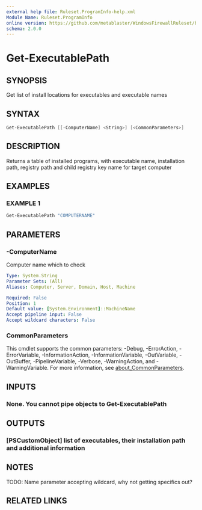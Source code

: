 ```yaml
---
external help file: Ruleset.ProgramInfo-help.xml
Module Name: Ruleset.ProgramInfo
online version: https://github.com/metablaster/WindowsFirewallRuleset/blob/master/Modules/Ruleset.ProgramInfo/Help/en-US/Get-ExecutablePath.md
schema: 2.0.0
---
```


# Get-ExecutablePath

## SYNOPSIS

Get list of install locations for executables and executable names

## SYNTAX

```powershell
Get-ExecutablePath [[-ComputerName] <String>] [<CommonParameters>]
```

## DESCRIPTION

Returns a table of installed programs, with executable name, installation path,
registry path and child registry key name for target computer

## EXAMPLES

### EXAMPLE 1

```powershell
Get-ExecutablePath "COMPUTERNAME"
```

## PARAMETERS

### -ComputerName

Computer name which to check

```yaml
Type: System.String
Parameter Sets: (All)
Aliases: Computer, Server, Domain, Host, Machine

Required: False
Position: 1
Default value: [System.Environment]::MachineName
Accept pipeline input: False
Accept wildcard characters: False
```

### CommonParameters

This cmdlet supports the common parameters: -Debug, -ErrorAction, -ErrorVariable, -InformationAction, -InformationVariable, -OutVariable, -OutBuffer, -PipelineVariable, -Verbose, -WarningAction, and -WarningVariable. For more information, see [about_CommonParameters](http://go.microsoft.com/fwlink/?LinkID=113216).

## INPUTS

### None. You cannot pipe objects to Get-ExecutablePath

## OUTPUTS

### [PSCustomObject] list of executables, their installation path and additional information

## NOTES

TODO: Name parameter accepting wildcard, why not getting specifics out?

## RELATED LINKS
